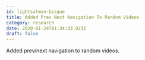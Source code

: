 ```yaml
---
id: lightsalmon-bisque
title: Added Prev Next Navigation To Random Videos
category: research
date: 2020-01-24T01:34:33.923Z
draft: false
---
```


Added prev/next navigation to random videos.
